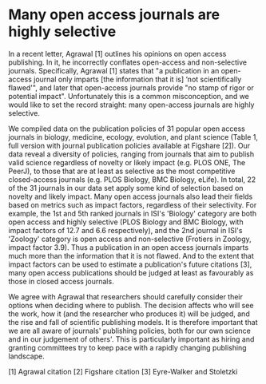 # Many open access journals are highly selective

In a recent letter, Agrawal [1] outlines his opinions on open access publishing. In it, he incorrectly conflates open-access and non-selective journals. Specifically, Agrawal [1] states that  "a publication in an open-access journal only imparts [the information that it is] ‘not scientifically flawed'", and later that open-access journals provide "no stamp of rigor or potential impact". Unfortunately this is a common misconception, and we would like to set the record straight: many open-access journals are highly selective.

We compiled data on the publication policies of 31 popular open access journals in biology, medicine, ecology, evolution, and plant science (Table 1, full version with journal publication policies available at Figshare [2]). Our data reveal a diversity of policies, ranging from journals that aim to publish valid science regardless of novelty or likely impact (e.g. PLOS ONE, The PeerJ), to those that are at least as selective as the most competitive closed-access journals (e.g. PLOS Biology, BMC Biology, eLife). In total, 22 of the 31 journals in our data set apply some kind of selection based on novelty and likely impact. Many open access journals also lead their fields based on metrics such as impact factors, regardless of their selectivity. For example, the 1st and 5th ranked journals in ISI's 'Biology' category are both open access and highly selective (PLOS Biology and BMC Biology, with impact factors of 12.7 and 6.6 respectively), and the 2nd journal in ISI's 'Zoology' category is open access and non-selective (Frotiers in Zoology, impact factor 3.9). Thus a publication in an open access journals imparts much more than the information that it is not flawed. And to the extent that impact factors can be used to estimate a publication's future citations [3], many open access publications should be judged at least as favourably as those in closed access journals. 

We agree with Agrawal that researchers should carefully consider their options when deciding where to publish. The decision affects who will see the work, how it (and the researcher who produces it) will be judged, and the rise and fall of scientific publishing models. It is therefore important that we are all aware of journals' publishing policies, both for our own science and in our judgement of others'. This is particularly important as hiring and granting committees try to keep pace with a rapidly changing publishing landscape.

[1] Agrawal citation
[2] Figshare citation
[3] Eyre-Walker and Stoletzki
